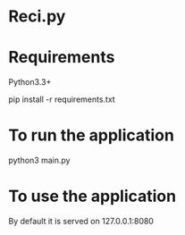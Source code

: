 # Reci.py

# Requirements

Python3.3+

pip install -r requirements.txt

# To run the application

python3 main.py


# To use the application

By default it is served on 127.0.0.1:8080
